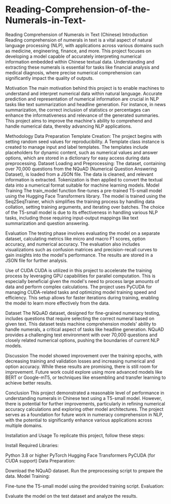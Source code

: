 # Reading-Comprehension-of-the-Numerals-in-Text-

Reading Comprehension of Numerals in Text (Chinese)
Introduction
Reading comprehension of numerals in text is a vital aspect of natural language processing (NLP), with applications across various domains such as medicine, engineering, finance, and more. This project focuses on developing a model capable of accurately interpreting numerical information embedded within Chinese textual data. Understanding and extracting these numerals is essential for tasks like financial analysis and medical diagnosis, where precise numerical comprehension can significantly impact the quality of outputs.

Motivation
The main motivation behind this project is to enable machines to understand and interpret numerical data within natural language. Accurate prediction and representation of numerical information are crucial in NLP tasks like text summarization and headline generation. For instance, in news summarization, the correct inclusion of statistics or percentages can enhance the informativeness and relevance of the generated summaries. This project aims to improve the machine's ability to comprehend and handle numerical data, thereby advancing NLP applications.

Methodology
Data Preparation
Template Creation: The project begins with setting random seed values for reproducibility. A Template class instance is created to manage input and label templates. The templates include placeholders for dynamic content, such as numerical values and answer options, which are stored in a dictionary for easy access during data preprocessing.
Dataset Loading and Preprocessing: The dataset, containing over 70,000 questions from the NQuAD (Numerical Question Answering Dataset), is loaded from a JSON file. The data is cleaned, and relevant information is extracted. Tokenization is then applied to convert the textual data into a numerical format suitable for machine learning models.
Model Training
The train_model function fine-tunes a pre-trained T5-small model using the Hugging Face Transformers library. The model is trained using the Seq2SeqTrainer, which simplifies the training process by handling data collation, setting training arguments, and iterating over batches. The choice of the T5-small model is due to its effectiveness in handling various NLP tasks, including those requiring input-output mappings like text summarization and question answering.

Evaluation
The testing phase involves evaluating the model on a separate dataset, calculating metrics like micro and macro F1 scores, option accuracy, and numerical accuracy. The evaluation also includes visualizations such as confusion matrices and precision-recall curves to gain insights into the model's performance. The results are stored in a JSON file for further analysis.

Use of CUDA
CUDA is utilized in this project to accelerate the training process by leveraging GPU capabilities for parallel computation. This is especially beneficial given the model's need to process large amounts of data and perform complex calculations. The project uses PyCUDA for managing CUDA-related tasks and optimizing model training speed and efficiency. This setup allows for faster iterations during training, enabling the model to learn more effectively from the data.

Dataset
The NQuAD dataset, designed for fine-grained numeracy testing, includes questions that require selecting the correct numeral based on given text. This dataset tests machine comprehension models' ability to handle numerals, a critical aspect of tasks like headline generation. NQuAD provides a challenging test environment with over 70,000 questions and closely related numerical options, pushing the boundaries of current NLP models.

Discussion
The model showed improvement over the training epochs, with decreasing training and validation losses and increasing numerical and option accuracy. While these results are promising, there is still room for improvement. Future work could explore using more advanced models like BERT or Google-mT5, or techniques like ensembling and transfer learning to achieve better results.

Conclusion
This project demonstrated a reasonable level of performance in understanding numerals in Chinese text using a T5-small model. However, there is potential for further improvements, particularly in refining numerical accuracy calculations and exploring other model architectures. The project serves as a foundation for future work in numeracy comprehension in NLP, with the potential to significantly enhance various applications across multiple domains.

Installation and Usage
To replicate this project, follow these steps:

Install Required Libraries:

Python 3.8 or higher
PyTorch
Hugging Face Transformers
PyCUDA (for CUDA support)
Data Preparation:

Download the NQuAD dataset.
Run the preprocessing script to prepare the data.
Model Training:

Fine-tune the T5-small model using the provided training script.
Evaluation:

Evaluate the model on the test dataset and analyze the results.
